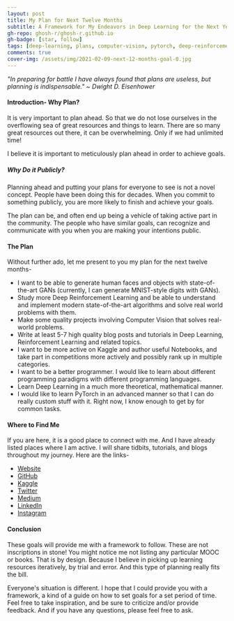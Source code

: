 ```yaml
---
layout: post
title: My Plan for Next Twelve Months
subtitle: A Framework for My Endeavors in Deep Learning for the Next Year
gh-repo: ghosh-r/ghosh-r.github.io
gh-badge: [star, follow]
tags: [deep-learning, plans, computer-vision, pytorch, deep-reinforcement-learning, gans]
comments: true
cover-img: /assets/img/2021-02-09-next-12-months-goal-0.jpg
---
```


*"In preparing for battle I have always found that plans are useless, but planning is indispensable."*
*~ Dwight D. Eisenhower*

#### Introduction- Why Plan?

It is very important to plan ahead. So that we do not lose ourselves in the overflowing sea of great resources and things to learn. There are so many great resources out there, it can be overwhelming. Only if we had unlimited time!

I believe it is important to meticulously plan ahead in order to achieve goals.

##### Why Do it Publicly?

Planning ahead and putting your plans for everyone to see is not a novel concept. People have been doing this for decades. When you commit to something publicly, you are more likely to finish and achieve your goals.

The plan can be, and often end up being a vehicle of taking active part in the community. The people who have similar goals, can recognize and communicate with you when you are making your intentions public.

#### The Plan

Without further ado, let me present to you my plan for the next twelve months-

* I want to be able to generate human faces and objects with state-of-the-art GANs (currently, I can generate MNIST-style digits with GANs).
* Study more Deep Reinforcement Learning and be able to understand and implement modern state-of-the-art algorithms and solve real world problems with them.
* Make some quality projects involving Computer Vision that solves real-world problems.
* Write at least 5-7 high quality blog posts and tutorials in Deep Learning, Reinforcement Learning and related topics.
* I want to be more active on Kaggle and author useful Notebooks, and take part in competitions more actively and possibly rank up in multiple categories.
* I want to be a better programmer. I would like to learn about different programming paradigms with different programming languages.
* Learn Deep Learning in a much more theoretical, mathematical manner.
* I would like to learn PyTorch in an advanced manner so that I can do really custom stuff with it. Right now, I know enough to get by for common tasks.

#### Where to Find Me

If you are here, it is a good place to connect with me. And I have already listed places where I am active. I will share tidbits, tutorials, and blogs throughout my journey. Here are the links-

* [Website](https://ghosh-r.github.io)
* [GitHub](https://github.com/ghosh-r)
* [Kaggle](https://www.kaggle.com/truthr)
* [Twitter](https://twitter.com/allesistkode)
* [Medium](https://medium.com/@r.ghosh)
* [LinkedIn](https://www.linkedin.com/in/ritobrata-ghosh/)
* [Instagram](https://www.instagram.com/rito.dl/)

#### Conclusion

These goals will provide me with a framework to follow. These are not inscriptions in stone! You might notice me not listing any particular MOOC or books. That is by design. Because I believe in picking up learning resources iteratively, by trial and error. And this type of planning really fits the bill.

Everyone's situation is different. I hope that I could provide you with a framework, a kind of a guide on how to set goals for a set period of time. Feel free to take inspiration, and be sure to criticize and/or provide feedback. And if you have any questions, please feel free to ask.
